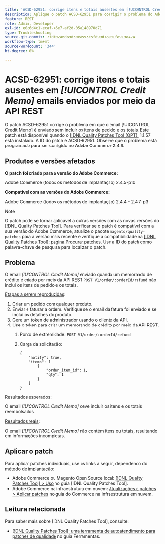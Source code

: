 ```yaml
---
title: 'ACSD-62951: corrige itens e totais ausentes em [!UICONTROL Credit Memo] emails enviados por meio da API REST'
description: Aplique o patch ACSD-62951 para corrigir o problema do Adobe Commerce para o qual o email [!UICONTROL Credit Memo] é enviado sem incluir os itens do pedido e os totais.
feature: REST
role: Admin, Developer
exl-id: e0c6d4c1-ecaf-46e7-af2d-05a148970d71
type: Troubleshooting
source-git-commit: 7fdb02a6d89d50ea593c5fd99d78101f89198424
workflow-type: tm+mt
source-wordcount: '344'
ht-degree: 0%

---
```


# ACSD-62951: corrige itens e totais ausentes em *[!UICONTROL Credit Memo]* emails enviados por meio da API REST

O patch ACSD-62951 corrige o problema em que o email [!UICONTROL Credit Memo] é enviado sem incluir os itens de pedido e os totais. Este patch está disponível quando o [[!DNL Quality Patches Tool (QPT)]](/help/tools/quality-patches-tool/quality-patches-tool-to-self-serve-quality-patches.md) 1.1.57 está instalado. A ID do patch é ACSD-62951. Observe que o problema está programado para ser corrigido no Adobe Commerce 2.4.8.

## Produtos e versões afetados

**O patch foi criado para a versão do Adobe Commerce:**

Adobe Commerce (todos os métodos de implantação) 2.4.5-p10

**Compatível com as versões do Adobe Commerce:**

Adobe Commerce (todos os métodos de implantação) 2.4.4 - 2.4.7-p3

>[!NOTE]
>
>O patch pode se tornar aplicável a outras versões com as novas versões do [!DNL Quality Patches Tool]. Para verificar se o patch é compatível com a sua versão do Adobe Commerce, atualize o pacote `magento/quality-patches` para a versão mais recente e verifique a compatibilidade na [[!DNL Quality Patches Tool]: página Procurar patches](https://experienceleague.adobe.com/tools/commerce-quality-patches/index.html?lang=pt-BR). Use a ID do patch como palavra-chave de pesquisa para localizar o patch.

## Problema

O email *[!UICONTROL Credit Memo]* enviado quando um memorando de crédito é criado por meio da API REST `POST V1/order/:orderId/refund` não inclui os itens de pedido e os totais.

<u>Etapas a serem reproduzidas</u>:

1. Criar um pedido com qualquer produto.
1. Enviar e faturar a ordem. Verifique se o email da fatura foi enviado e se inclui os detalhes do produto.
1. Gere um token de administrador usando o cliente da API.
1. Use o token para criar um memorando de crédito por meio da API REST.
   1. Ponto de extremidade: `POST V1/order/:orderId/refund`
   1. Carga da solicitação:

      ```
      {  
          "notify": true,  
          "items": [  
              {  
                  "order_item_id": 1,  
                  "qty": 1  
              }  
          ]  
      }  
      ```

<u>Resultados esperados</u>:

O email *[!UICONTROL Credit Memo]* deve incluir os itens e os totais reembolsados

<u>Resultados reais</u>:

O email *[!UICONTROL Credit Memo]* não contém itens ou totais, resultando em informações incompletas.

## Aplicar o patch

Para aplicar patches individuais, use os links a seguir, dependendo do método de implantação:

* Adobe Commerce ou Magento Open Source local: [[!DNL Quality Patches Tool] > Uso](/help/tools/quality-patches-tool/usage.md) no guia [!DNL Quality Patches Tool].
* Adobe Commerce na infraestrutura em nuvem: [Atualizações e patches > Aplicar patches](https://experienceleague.adobe.com/docs/commerce-cloud-service/user-guide/develop/upgrade/apply-patches.html?lang=pt-BR) no guia do Commerce na infraestrutura em nuvem.


## Leitura relacionada

Para saber mais sobre [!DNL Quality Patches Tool], consulte:

* [[!DNL Quality Patches Tool]: uma ferramenta de autoatendimento para patches de qualidade](/help/tools/quality-patches-tool/quality-patches-tool-to-self-serve-quality-patches.md) no guia Ferramentas.
